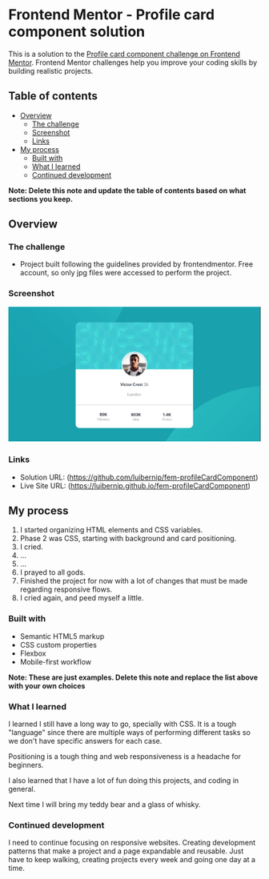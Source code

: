 # Frontend Mentor - Profile card component solution

This is a solution to the [Profile card component challenge on Frontend Mentor](https://www.frontendmentor.io/challenges/profile-card-component-cfArpWshJ). Frontend Mentor challenges help you improve your coding skills by building realistic projects. 

## Table of contents

- [Overview](#overview)
  - [The challenge](#the-challenge)
  - [Screenshot](#screenshot)
  - [Links](#links)
- [My process](#my-process)
  - [Built with](#built-with)
  - [What I learned](#what-i-learned)
  - [Continued development](#continued-development)


**Note: Delete this note and update the table of contents based on what sections you keep.**

## Overview

### The challenge

- Project built following the guidelines provided by frontendmentor. Free account, so only jpg files were accessed to perform the project. 

### Screenshot

![](/images/screenshot.jpg)


### Links

- Solution URL: (https://github.com/luibernip/fem-profileCardComponent)
- Live Site URL: (https://luibernip.github.io/fem-profileCardComponent)

## My process

  1. I started organizing HTML elements and CSS variables.
  2. Phase 2 was CSS, starting with background and card positioning.
  3. I cried.
  4. ...
  5. ...
  6. I prayed to all gods.
  7. Finished the project for now with a lot of changes that must be made regarding responsive flows.
  8. I cried again, and peed myself a little.


### Built with

- Semantic HTML5 markup
- CSS custom properties
- Flexbox
- Mobile-first workflow

**Note: These are just examples. Delete this note and replace the list above with your own choices**

### What I learned

I learned I still have a long way to go, specially with CSS. It is a tough "language" since there are multiple ways of performing different tasks so we don't have specific answers for each case.

Positioning is a tough thing and web responsiveness is a headache for beginners. 

I also learned that I have a lot of fun doing this projects, and coding in general.

Next time I will bring my teddy bear and a glass of whisky.

### Continued development

I need to continue focusing on responsive websites. Creating development patterns that make a project and a page expandable and reusable. Just have to keep walking, creating projects every week and going one day at a time.  


